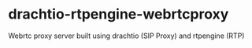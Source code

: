 # drachtio-rtpengine-webrtcproxy
Webrtc proxy server built using drachtio (SIP Proxy) and rtpengine (RTP)

